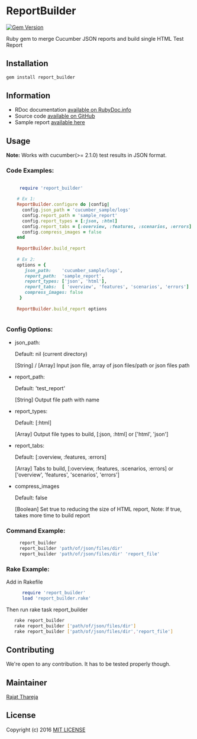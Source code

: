 # ReportBuilder
[![Gem Version](https://badge.fury.io/rb/report_builder.svg)](https://badge.fury.io/rb/report_builder)

Ruby gem to merge Cucumber JSON reports and build single HTML Test Report

## Installation

```bash
gem install report_builder
```

## Information

* RDoc documentation [available on RubyDoc.info](http://www.rubydoc.info/gems/report_builder)
* Source code [available on GitHub](http://github.com/rajatthareja/ReportBuilder)
* Sample report [available here](http://www.rajatthareja.com/reportbuilder/sample.html)

## Usage

**Note:** Works with cucumber(>= 2.1.0) test results in JSON format.

### Code Examples:

```ruby

     require 'report_builder'
    
    # Ex 1:
    ReportBuilder.configure do |config|
      config.json_path = 'cucumber_sample/logs'
      config.report_path = 'sample_report'
      config.report_types = [:json, :html]
      config.report_tabs = [:overview, :features, :scenarios, :errors]
      config.compress_images = false
    end
    
    ReportBuilder.build_report
    
    # Ex 2:
    options = {
       json_path:    'cucumber_sample/logs',
       report_path:  'sample_report',
       report_types: ['json', 'html'],
       report_tabs:  [ 'overview', 'features', 'scenarios', 'errors']
       compress_images: false
     }
    
    ReportBuilder.build_report options
        
```

### Config Options:

* json_path:

    Default: nil (current directory)
    
    [String] / [Array] Input json file, array of json files/path or json files path

* report_path:     
  
  Default: 'test_report'

  [String] Output file path with name

* report_types:    
    
    Default: [:html]

    [Array] Output file types to build, [:json, :html] or ['html', 'json']

* report_tabs:     

    Default: [:overview, :features, :errors]

    [Array] Tabs to build, [:overview, :features, :scenarios, :errors] or ['overview', 'features', 'scenarios', 'errors']
    
* compress_images 

   Default: false
   
   [Boolean] Set true to reducing the size of HTML report, Note: If true, takes more time to build report
    


### Command Example:

```bash
     report_builder
     report_builder 'path/of/json/files/dir'
     report_builder 'path/of/json/files/dir' 'report_file'
```

### Rake Example:

Add in Rakefile
```ruby
      require 'report_builder'
      load 'report_builder.rake'
```
Then run rake task report_builder

```bash
   rake report_builder
   rake report_builder ['path/of/json/files/dir']
   rake report_builder ['path/of/json/files/dir','report_file']
```

## Contributing

 We're open to any contribution. It has to be tested properly though.

## Maintainer

[Rajat Thareja](http://www.rajatthareja.com)

## License

Copyright (c) 2016 [MIT LICENSE](LICENSE)
